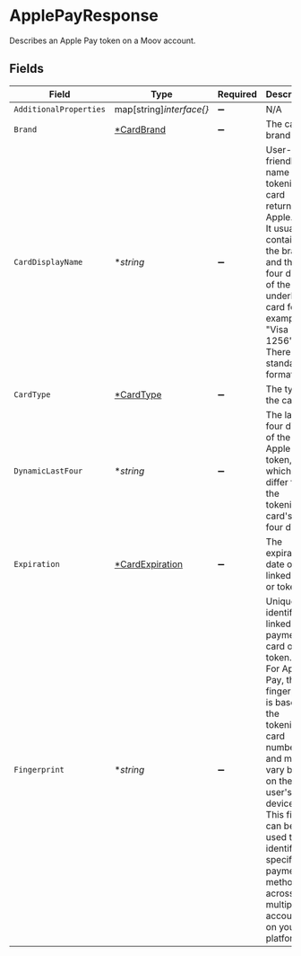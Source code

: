 # ApplePayResponse

Describes an Apple Pay token on a Moov account.


## Fields

| Field                                                                                                                                                                                                                                                                     | Type                                                                                                                                                                                                                                                                      | Required                                                                                                                                                                                                                                                                  | Description                                                                                                                                                                                                                                                               | Example                                                                                                                                                                                                                                                                   |
| ------------------------------------------------------------------------------------------------------------------------------------------------------------------------------------------------------------------------------------------------------------------------- | ------------------------------------------------------------------------------------------------------------------------------------------------------------------------------------------------------------------------------------------------------------------------- | ------------------------------------------------------------------------------------------------------------------------------------------------------------------------------------------------------------------------------------------------------------------------- | ------------------------------------------------------------------------------------------------------------------------------------------------------------------------------------------------------------------------------------------------------------------------- | ------------------------------------------------------------------------------------------------------------------------------------------------------------------------------------------------------------------------------------------------------------------------- |
| `AdditionalProperties`                                                                                                                                                                                                                                                    | map[string]*interface{}*                                                                                                                                                                                                                                                  | :heavy_minus_sign:                                                                                                                                                                                                                                                        | N/A                                                                                                                                                                                                                                                                       |                                                                                                                                                                                                                                                                           |
| `Brand`                                                                                                                                                                                                                                                                   | [*CardBrand](../../models/shared/cardbrand.md)                                                                                                                                                                                                                            | :heavy_minus_sign:                                                                                                                                                                                                                                                        | The card brand                                                                                                                                                                                                                                                            | Discover                                                                                                                                                                                                                                                                  |
| `CardDisplayName`                                                                                                                                                                                                                                                         | **string*                                                                                                                                                                                                                                                                 | :heavy_minus_sign:                                                                                                                                                                                                                                                        | User-friendly name of the tokenized card returned by Apple. <br/>It usually contains the brand and the last four digits of the underlying card for example, "Visa 1256". <br/>There is no standard format.<br/>                                                           | Visa 1234                                                                                                                                                                                                                                                                 |
| `CardType`                                                                                                                                                                                                                                                                | [*CardType](../../models/shared/cardtype.md)                                                                                                                                                                                                                              | :heavy_minus_sign:                                                                                                                                                                                                                                                        | The type of the card                                                                                                                                                                                                                                                      |                                                                                                                                                                                                                                                                           |
| `DynamicLastFour`                                                                                                                                                                                                                                                         | **string*                                                                                                                                                                                                                                                                 | :heavy_minus_sign:                                                                                                                                                                                                                                                        | The last four digits of the Apple Pay token, which may differ from the tokenized card's last four digits                                                                                                                                                                  | 1234                                                                                                                                                                                                                                                                      |
| `Expiration`                                                                                                                                                                                                                                                              | [*CardExpiration](../../models/shared/cardexpiration.md)                                                                                                                                                                                                                  | :heavy_minus_sign:                                                                                                                                                                                                                                                        | The expiration date of the linked card or token                                                                                                                                                                                                                           |                                                                                                                                                                                                                                                                           |
| `Fingerprint`                                                                                                                                                                                                                                                             | **string*                                                                                                                                                                                                                                                                 | :heavy_minus_sign:                                                                                                                                                                                                                                                        | Uniquely identifies a linked payment card or token.<br/>For Apple Pay, the fingerprint is based on the tokenized card number and may vary based on the user's device.<br/>This field can be used to identify specific payment methods across multiple accounts on your platform.<br/> | 9948962d92a1ce40c9f918cd9ece3a22bde62fb325a2f1fe2e833969de672ba3                                                                                                                                                                                                          |